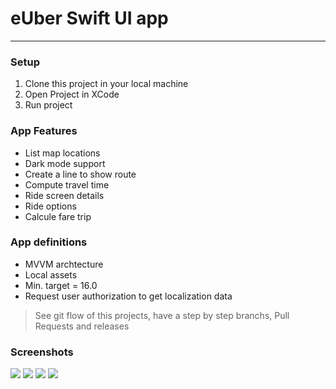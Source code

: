 # eUber Swift UI app

---

### Setup

1. Clone this project in your local machine
2. Open Project in XCode
3. Run project

### App Features

- List map locations
- Dark mode support
- Create a line to show route
- Compute travel time
- Ride screen details
- Ride options
- Calcule fare trip

### App definitions

- MVVM archtecture
- Local assets
- Min. target = 16.0
- Request user authorization to get localization data

> See git flow of this projects, have a step by step branchs, Pull Requests and releases

### Screenshots

![](https://i.ibb.co/74jVGfs/Simulator-Screenshot-i-Phone-14-2023-05-23-at-13-14-47.png)
![](https://i.ibb.co/6W2zNVx/Simulator-Screenshot-i-Phone-14-2023-05-23-at-13-14-53.png)
![](https://i.ibb.co/TwpBctD/Simulator-Screenshot-i-Phone-14-2023-05-23-at-13-14-57.png)
![](https://i.ibb.co/LJnyJqc/Simulator-Screenshot-i-Phone-14-2023-05-23-at-13-15-02.png)
